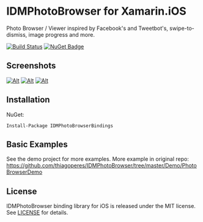 # IDMPhotoBrowser for Xamarin.iOS

Photo Browser / Viewer inspired by Facebook's and Tweetbot's, swipe-to-dismiss, image progress and more.

[![Build Status](https://dev.azure.com/SofteqDevelopment/Xamarin.Binding.Libraries/_apis/build/status/IDMPhotoBrowser%20iOS%20Library/IDMPhotoBrowser-dev?branchName=master)](https://dev.azure.com/SofteqDevelopment/Xamarin.Binding.Libraries/_build/latest?definitionId=407&branchName=master)
[![NuGet Badge](https://buildstats.info/nuget/IDMPhotoBrowserBindings)](https://www.nuget.org/packages/IDMPhotoBrowserBindings/)

## Screenshots

[![Alt][screenshot2_thumb]][screenshot2]    [![Alt][screenshot3_thumb]][screenshot3]    [![Alt][screenshot5_thumb]][screenshot5]

[screenshot2_thumb]: https://raw.github.com/appkraft/IDMPhotoBrowser/master/Screenshots/idmphotobrowser_thumb2.png
[screenshot2]: https://raw.github.com/appkraft/IDMPhotoBrowser/master/Screenshots/idmphotobrowser_ss2.png
[screenshot3_thumb]: https://raw.github.com/appkraft/IDMPhotoBrowser/master/Screenshots/idmphotobrowser_thumb3.png
[screenshot3]: https://raw.github.com/appkraft/IDMPhotoBrowser/master/Screenshots/idmphotobrowser_ss3.png
[screenshot5_thumb]: https://raw.github.com/appkraft/IDMPhotoBrowser/master/Screenshots/idmphotobrowser_thumb5.png
[screenshot5]: https://raw.github.com/appkraft/IDMPhotoBrowser/master/Screenshots/idmphotobrowser_ss5.png

## Installation

NuGet:

```
Install-Package IDMPhotoBrowserBindings
```

## Basic Examples

See the demo project for more examples. More example in original repo: https://github.com/thiagoperes/IDMPhotoBrowser/tree/master/Demo/PhotoBrowserDemo

## License

IDMPhotoBrowser binding library for iOS is released under the MIT license. See [LICENSE](LICENSE) for details.
